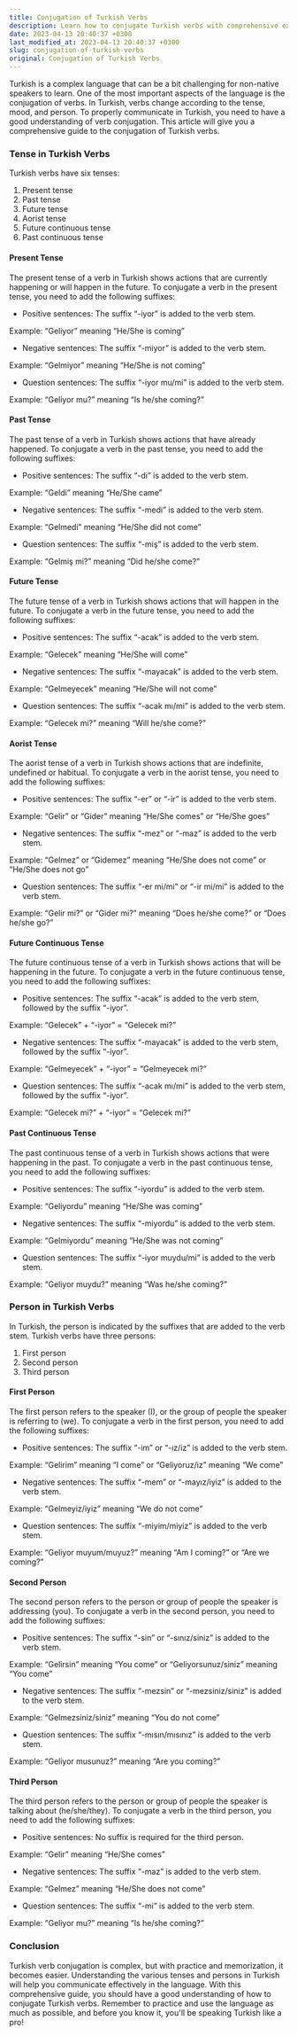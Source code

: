 ```yaml
---
title: Conjugation of Turkish Verbs
description: Learn how to conjugate Turkish verbs with comprehensive examples and explanations.
date: 2023-04-13 20:40:37 +0300
last_modified_at: 2023-04-13 20:40:37 +0300
slug: conjugation-of-turkish-verbs
original: Conjugation of Turkish Verbs
---
```

Turkish is a complex language that can be a bit challenging for non-native speakers to learn. One of the most important aspects of the language is the conjugation of verbs. In Turkish, verbs change according to the tense, mood, and person. To properly communicate in Turkish, you need to have a good understanding of verb conjugation. This article will give you a comprehensive guide to the conjugation of Turkish verbs.

### Tense in Turkish Verbs

Turkish verbs have six tenses:

1. Present tense
2. Past tense
3. Future tense
4. Aorist tense
5. Future continuous tense
6. Past continuous tense

#### Present Tense

The present tense of a verb in Turkish shows actions that are currently happening or will happen in the future. To conjugate a verb in the present tense, you need to add the following suffixes:

- Positive sentences: The suffix “-iyor” is added to the verb stem.

Example: “Geliyor” meaning “He/She is coming”

- Negative sentences: The suffix “-miyor” is added to the verb stem.

Example: “Gelmiyor” meaning “He/She is not coming”

- Question sentences: The suffix “-iyor mu/mi” is added to the verb stem.

Example: “Geliyor mu?” meaning “Is he/she coming?”

#### Past Tense

The past tense of a verb in Turkish shows actions that have already happened. To conjugate a verb in the past tense, you need to add the following suffixes:

- Positive sentences: The suffix “-di” is added to the verb stem.

Example: “Geldi” meaning “He/She came”

- Negative sentences: The suffix “-medi” is added to the verb stem.

Example: “Gelmedi” meaning “He/She did not come”

- Question sentences: The suffix “-miş” is added to the verb stem.

Example: “Gelmiş mi?” meaning “Did he/she come?”

#### Future Tense

The future tense of a verb in Turkish shows actions that will happen in the future. To conjugate a verb in the future tense, you need to add the following suffixes:

- Positive sentences: The suffix “-acak” is added to the verb stem.

Example: “Gelecek” meaning “He/She will come”

- Negative sentences: The suffix “-mayacak” is added to the verb stem.

Example: “Gelmeyecek” meaning “He/She will not come”

- Question sentences: The suffix “-acak mı/mi” is added to the verb stem.

Example: “Gelecek mi?” meaning “Will he/she come?”

#### Aorist Tense

The aorist tense of a verb in Turkish shows actions that are indefinite, undefined or habitual. To conjugate a verb in the aorist tense, you need to add the following suffixes:

- Positive sentences: The suffix “-er” or “-ir” is added to the verb stem.

Example: “Gelir” or “Gider” meaning “He/She comes” or “He/She goes”

- Negative sentences: The suffix “-mez” or “-maz” is added to the verb stem.

Example: “Gelmez” or “Gidemez” meaning “He/She does not come” or “He/She does not go”

- Question sentences: The suffix “-er mi/mi” or “-ir mi/mi” is added to the verb stem.

Example: “Gelir mi?” or “Gider mi?” meaning “Does he/she come?” or “Does he/she go?”

#### Future Continuous Tense

The future continuous tense of a verb in Turkish shows actions that will be happening in the future. To conjugate a verb in the future continuous tense, you need to add the following suffixes:

- Positive sentences: The suffix “-acak” is added to the verb stem, followed by the suffix “-iyor”.

Example: “Gelecek” + “-iyor” = “Gelecek mi?”

- Negative sentences: The suffix “-mayacak” is added to the verb stem, followed by the suffix “-iyor”.

Example: “Gelmeyecek” + “-iyor” = “Gelmeyecek mi?”

- Question sentences: The suffix “-acak mı/mi” is added to the verb stem, followed by the suffix “-iyor”.

Example: “Gelecek mi?” + “-iyor” = “Gelecek mi?”

#### Past Continuous Tense

The past continuous tense of a verb in Turkish shows actions that were happening in the past. To conjugate a verb in the past continuous tense, you need to add the following suffixes:

- Positive sentences: The suffix “-iyordu” is added to the verb stem.

Example: “Geliyordu” meaning “He/She was coming”

- Negative sentences: The suffix “-miyordu” is added to the verb stem.

Example: “Gelmiyordu” meaning “He/She was not coming”

- Question sentences: The suffix “-iyor muydu/mi” is added to the verb stem.

Example: “Geliyor muydu?” meaning “Was he/she coming?”

### Person in Turkish Verbs

In Turkish, the person is indicated by the suffixes that are added to the verb stem. Turkish verbs have three persons:

1. First person
2. Second person
3. Third person

#### First Person

The first person refers to the speaker (I), or the group of people the speaker is referring to (we). To conjugate a verb in the first person, you need to add the following suffixes:

- Positive sentences: The suffix “-im” or “-ız/iz” is added to the verb stem.

Example: “Gelirim” meaning “I come” or “Geliyoruz/iz” meaning “We come”

- Negative sentences: The suffix “-mem” or “-mayız/iyiz” is added to the verb stem.

Example: “Gelmeyiz/iyiz” meaning “We do not come”

- Question sentences: The suffix “-miyim/miyiz” is added to the verb stem.

Example: “Geliyor muyum/muyuz?” meaning “Am I coming?” or “Are we coming?”

#### Second Person

The second person refers to the person or group of people the speaker is addressing (you). To conjugate a verb in the second person, you need to add the following suffixes:

- Positive sentences: The suffix “-sin” or “-sınız/siniz” is added to the verb stem.

Example: “Gelirsin” meaning “You come” or “Geliyorsunuz/siniz” meaning “You come”

- Negative sentences: The suffix “-mezsin” or “-mezsiniz/siniz” is added to the verb stem.

Example: “Gelmezsiniz/siniz” meaning “You do not come”

- Question sentences: The suffix “-mısın/mısınız” is added to the verb stem.

Example: “Geliyor musunuz?” meaning “Are you coming?”

#### Third Person

The third person refers to the person or group of people the speaker is talking about (he/she/they). To conjugate a verb in the third person, you need to add the following suffixes:

- Positive sentences: No suffix is required for the third person.

Example: “Gelir” meaning “He/She comes”

- Negative sentences: The suffix “-maz” is added to the verb stem.

Example: “Gelmez” meaning “He/She does not come”

- Question sentences: The suffix “-mi” is added to the verb stem.

Example: “Geliyor mu?” meaning “Is he/she coming?”

### Conclusion

Turkish verb conjugation is complex, but with practice and memorization, it becomes easier. Understanding the various tenses and persons in Turkish will help you communicate effectively in the language. With this comprehensive guide, you should have a good understanding of how to conjugate Turkish verbs. Remember to practice and use the language as much as possible, and before you know it, you'll be speaking Turkish like a pro!